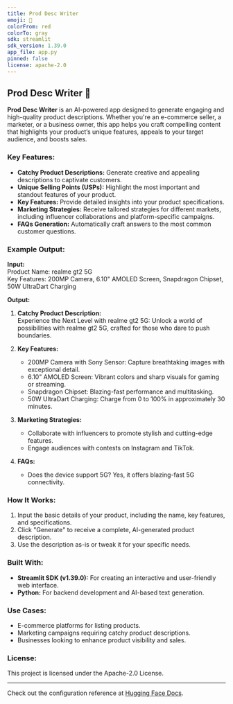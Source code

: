 ```yaml
---
title: Prod Desc Writer
emoji: 🏢
colorFrom: red
colorTo: gray
sdk: streamlit
sdk_version: 1.39.0
app_file: app.py
pinned: false
license: apache-2.0
---
```


## Prod Desc Writer 🏢

**Prod Desc Writer** is an AI-powered app designed to generate engaging and high-quality product descriptions. Whether you're an e-commerce seller, a marketer, or a business owner, this app helps you craft compelling content that highlights your product’s unique features, appeals to your target audience, and boosts sales.  

### Key Features:

- **Catchy Product Descriptions:** Generate creative and appealing descriptions to captivate customers.  
- **Unique Selling Points (USPs):** Highlight the most important and standout features of your product.  
- **Key Features:** Provide detailed insights into your product specifications.  
- **Marketing Strategies:** Receive tailored strategies for different markets, including influencer collaborations and platform-specific campaigns.  
- **FAQs Generation:** Automatically craft answers to the most common customer questions.  

### Example Output:

**Input:**  
Product Name: realme gt2 5G  
Key Features: 200MP Camera, 6.10" AMOLED Screen, Snapdragon Chipset, 50W UltraDart Charging  

**Output:**  
1. **Catchy Product Description:**  
   Experience the Next Level with realme gt2 5G: Unlock a world of possibilities with realme gt2 5G, crafted for those who dare to push boundaries.  

2. **Key Features:**  
   - 200MP Camera with Sony Sensor: Capture breathtaking images with exceptional detail.  
   - 6.10" AMOLED Screen: Vibrant colors and sharp visuals for gaming or streaming.  
   - Snapdragon Chipset: Blazing-fast performance and multitasking.  
   - 50W UltraDart Charging: Charge from 0 to 100% in approximately 30 minutes.  

3. **Marketing Strategies:**  
   - Collaborate with influencers to promote stylish and cutting-edge features.  
   - Engage audiences with contests on Instagram and TikTok.  

4. **FAQs:**  
   - Does the device support 5G? Yes, it offers blazing-fast 5G connectivity.  

### How It Works:
1. Input the basic details of your product, including the name, key features, and specifications.  
2. Click "Generate" to receive a complete, AI-generated product description.  
3. Use the description as-is or tweak it for your specific needs.  

### Built With:
- **Streamlit SDK (v1.39.0):** For creating an interactive and user-friendly web interface.  
- **Python:** For backend development and AI-based text generation.  

### Use Cases:
- E-commerce platforms for listing products.  
- Marketing campaigns requiring catchy product descriptions.  
- Businesses looking to enhance product visibility and sales.  

### License:
This project is licensed under the Apache-2.0 License.  

---

Check out the configuration reference at [Hugging Face Docs](https://huggingface.co/docs/hub/spaces-config-reference).
